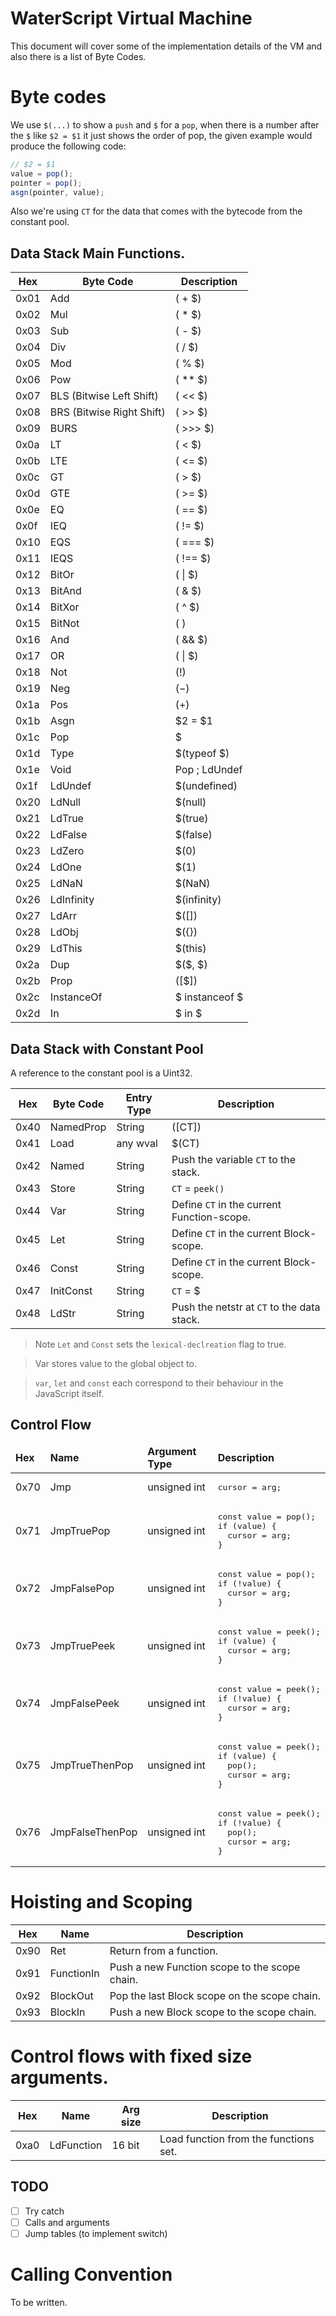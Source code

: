 # WaterScript Virtual Machine

This document will cover some of the implementation details of the VM and also
there is a list of Byte Codes.

# Byte codes

We use `$(...)` to show a `push` and `$` for a `pop`, when there is a number
after the `$` like `$2 = $1` it just shows the order of pop, the given example
would produce the following code:

```js
// $2 = $1
value = pop();
pointer = pop();
asgn(pointer, value);
```

Also we're using `CT` for the data that comes with the bytecode from the
constant pool.

## Data Stack Main Functions.

| Hex  | Byte Code                 | Description    |
| ---- | ------------------------- | -------------- |
| 0x01 | Add                       | $($ + \$)      |
| 0x02 | Mul                       | $($ \* \$)     |
| 0x03 | Sub                       | $($ - \$)      |
| 0x04 | Div                       | $($ / \$)      |
| 0x05 | Mod                       | $($ % \$)      |
| 0x06 | Pow                       | $($ \*\* \$)   |
| 0x07 | BLS (Bitwise Left Shift)  | $($ << \$)     |
| 0x08 | BRS (Bitwise Right Shift) | $($ >> \$)     |
| 0x09 | BURS                      | $($ >>> \$)    |
| 0x0a | LT                        | $($ < \$)      |
| 0x0b | LTE                       | $($ <= \$)     |
| 0x0c | GT                        | $($ > \$)      |
| 0x0d | GTE                       | $($ >= \$)     |
| 0x0e | EQ                        | $($ == \$)     |
| 0x0f | IEQ                       | $($ != \$)     |
| 0x10 | EQS                       | $($ === \$)    |
| 0x11 | IEQS                      | $($ !== \$)    |
| 0x12 | BitOr                     | $($ \| \$)     |
| 0x13 | BitAnd                    | $($ & \$)      |
| 0x14 | BitXor                    | $($ ^ \$)      |
| 0x15 | BitNot                    | $(~$)          |
| 0x16 | And                       | $($ && \$)     |
| 0x17 | OR                        | $($ \| \$)     |
| 0x18 | Not                       | $(!$)          |
| 0x19 | Neg                       | $(-$)          |
| 0x1a | Pos                       | $(+$)          |
| 0x1b | Asgn                      | $2 = \$1       |
| 0x1c | Pop                       | \$             |
| 0x1d | Type                      | $(typeof \$)   |
| 0x1e | Void                      | Pop ; LdUndef  |
| 0x1f | LdUndef                   | \$(undefined)  |
| 0x20 | LdNull                    | \$(null)       |
| 0x21 | LdTrue                    | \$(true)       |
| 0x22 | LdFalse                   | \$(false)      |
| 0x23 | LdZero                    | \$(0)          |
| 0x24 | LdOne                     | \$(1)          |
| 0x25 | LdNaN                     | \$(NaN)        |
| 0x26 | LdInfinity                | \$(infinity)   |
| 0x27 | LdArr                     | \$([])         |
| 0x28 | LdObj                     | \$({})         |
| 0x29 | LdThis                    | \$(this)       |
| 0x2a | Dup                       | \$($, $)       |
| 0x2b | Prop                      | $($[$])        |
| 0x2c | InstanceOf                | $ instanceof $ |
| 0x2d | In                        | $ in $         |

## Data Stack with Constant Pool

A reference to the constant pool is a Uint32.

| Hex  | Byte Code | Entry Type | Description                                |
| ---- | --------- | ---------- | ------------------------------------------ |
| 0x40 | NamedProp | String     | $($[CT])                                   |
| 0x41 | Load      | any wval   | \$(CT)                                     |
| 0x42 | Named     | String     | Push the variable `CT` to the stack.       |
| 0x43 | Store     | String     | `CT` = `peek()`                            |
| 0x44 | Var       | String     | Define `CT` in the current Function-scope. |
| 0x45 | Let       | String     | Define `CT` in the current Block-scope.    |
| 0x46 | Const     | String     | Define `CT` in the current Block-scope.    |
| 0x47 | InitConst | String     | `CT` = \$                                  |
| 0x48 | LdStr     | String     | Push the netstr at `CT` to the data stack. |

> Note `Let` and `Const` sets the `lexical-declreation` flag to true.

> Var stores value to the global object to.

> `var`, `let` and `const` each correspond to their behaviour in the JavaScript
> itself.

## Control Flow

<table>
<thead>
<tr>
  <td><b>Hex</b></td>
  <td><b>Name</b></td>
  <td><b>Argument Type</b></td>
  <td><b>Description</b></td>
</tr>
</thead>

<tr>
  <td>0x70</td>
  <td>Jmp</td>
  <td>unsigned int</td>
  <td>
<pre lang="js">
cursor = arg;
</pre>
  </td>
</tr>

<tr>
  <td>0x71</td>
  <td>JmpTruePop</td>
  <td>unsigned int</td>
  <td>
<pre lang="js">
const value = pop();
if (value) {
  cursor = arg;
}
</pre>
  </td>
</tr>

<tr>
  <td>0x72</td>
  <td>JmpFalsePop</td>
  <td>unsigned int</td>
  <td>
<pre lang="js">
const value = pop();
if (!value) {
  cursor = arg;
}
</pre>
  </td>
</tr>

<tr>
  <td>0x73</td>
  <td>JmpTruePeek</td>
  <td>unsigned int</td>
  <td>
<pre lang="js">
const value = peek();
if (value) {
  cursor = arg;
}
</pre>
  </td>
</tr>

<tr>
  <td>0x74</td>
  <td>JmpFalsePeek</td>
  <td>unsigned int</td>
  <td>
<pre lang="js">
const value = peek();
if (!value) {
  cursor = arg;
}
</pre>
  </td>
</tr>

<tr>
  <td>0x75</td>
  <td>JmpTrueThenPop</td>
  <td>unsigned int</td>
  <td>
<pre lang="js">
const value = peek();
if (value) {
  pop();
  cursor = arg;
}
</pre>
  </td>
</tr>

<tr>
  <td>0x76</td>
  <td>JmpFalseThenPop</td>
  <td>unsigned int</td>
  <td>
<pre lang="js">
const value = peek();
if (!value) {
  pop();
  cursor = arg;
}
</pre>
  </td>
</tr>

</table>

# Hoisting and Scoping

| Hex  | Name       | Description                                   |
| ---- | ---------- | --------------------------------------------- |
| 0x90 | Ret        | Return from a function.                       |
| 0x91 | FunctionIn | Push a new Function scope to the scope chain. |
| 0x92 | BlockOut   | Pop the last Block scope on the scope chain.  |
| 0x93 | BlockIn    | Push a new Block scope to the scope chain.    |

# Control flows with fixed size arguments.

| Hex  | Name       | Arg size | Description                           |
| ---- | ---------- | -------- | ------------------------------------- |
| 0xa0 | LdFunction | 16 bit   | Load function from the functions set. |

## TODO

- [ ] Try catch
- [ ] Calls and arguments
- [ ] Jump tables (to implement switch)

# Calling Convention

To be written.
